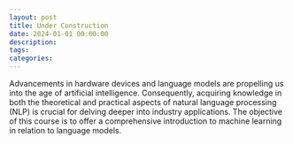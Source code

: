 ```yaml
---
layout: post
title: Under Construction
date: 2024-01-01 00:00:00
description: 
tags: 
categories: 
---
```


Advancements in hardware devices and language models are propelling us into the age of artificial intelligence. Consequently, acquiring knowledge in both the theoretical and practical aspects of natural language processing (NLP) is crucial for delving deeper into industry applications. The objective of this course is to offer a comprehensive introduction to machine learning in relation to language models.